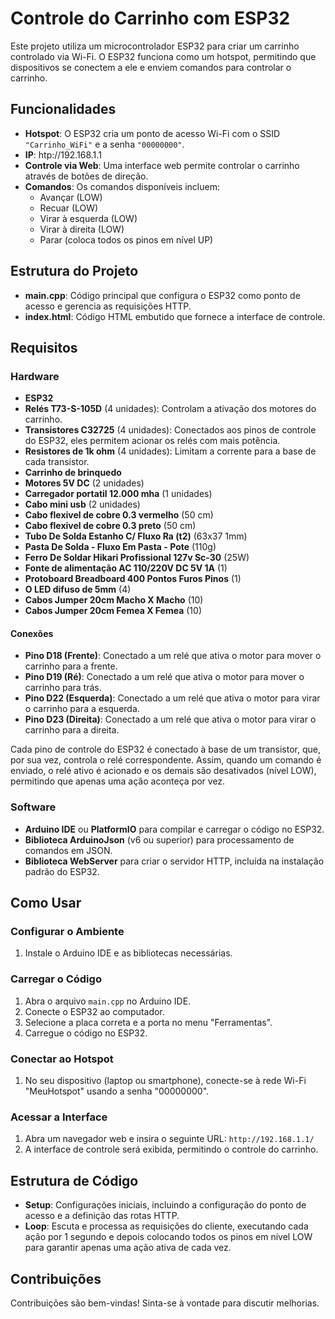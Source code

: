 # Controle do Carrinho com ESP32

Este projeto utiliza um microcontrolador ESP32 para criar um carrinho controlado via Wi-Fi. O ESP32 funciona como um hotspot, permitindo que dispositivos se conectem a ele e enviem comandos para controlar o carrinho.

## Funcionalidades

- **Hotspot**: O ESP32 cria um ponto de acesso Wi-Fi com o SSID `"Carrinho_WiFi"` e a senha `"00000000"`.
- **IP**: htp://192.168.1.1
- **Controle via Web**: Uma interface web permite controlar o carrinho através de botões de direção.
- **Comandos**: Os comandos disponíveis incluem:
  - Avançar (LOW)
  - Recuar (LOW)
  - Virar à esquerda (LOW)
  - Virar à direita (LOW)
  - Parar (coloca todos os pinos em nível UP)

## Estrutura do Projeto

- **main.cpp**: Código principal que configura o ESP32 como ponto de acesso e gerencia as requisições HTTP.
- **index.html**: Código HTML embutido que fornece a interface de controle.

## Requisitos

### Hardware

- **ESP32**
- **Relés T73-S-105D** (4 unidades): Controlam a ativação dos motores do carrinho.
- **Transistores C32725** (4 unidades): Conectados aos pinos de controle do ESP32, eles permitem acionar os relés com mais potência.
- **Resistores de 1k ohm** (4 unidades): Limitam a corrente para a base de cada transistor.
- **Carrinho de brinquedo**
- **Motores 5V DC** (2 unidades)
- **Carregador portatil 12.000 mha** (1 unidades)
- **Cabo mini usb** (2 unidades)
- **Cabo flexivel de cobre 0.3 vermelho** (50 cm)
- **Cabo flexivel de cobre 0.3 preto** (50 cm)
- **Tubo De Solda Estanho C/ Fluxo Ra (t2)** (63x37 1mm)
- **Pasta De Solda - Fluxo Em Pasta - Pote** (110g)
- **Ferro De Soldar Hikari Profissional 127v Sc-30** (25W)
- **Fonte de alimentação AC 110/220V DC 5V 1A** (1)
- **Protoboard Breadboard 400 Pontos Furos Pinos** (1)
- **O LED difuso de 5mm** (4)
- **Cabos Jumper 20cm Macho X Macho** (10)
- **Cabos Jumper 20cm Femea X Femea** (10)

#### Conexões

- **Pino D18 (Frente)**: Conectado a um relé que ativa o motor para mover o carrinho para a frente.
- **Pino D19 (Ré)**: Conectado a um relé que ativa o motor para mover o carrinho para trás.
- **Pino D22 (Esquerda)**: Conectado a um relé que ativa o motor para virar o carrinho para a esquerda.
- **Pino D23 (Direita)**: Conectado a um relé que ativa o motor para virar o carrinho para a direita.

Cada pino de controle do ESP32 é conectado à base de um transistor, que, por sua vez, controla o relé correspondente. Assim, quando um comando é enviado, o relé ativo é acionado e os demais são desativados (nível LOW), permitindo que apenas uma ação aconteça por vez.

### Software

- **Arduino IDE** ou **PlatformIO** para compilar e carregar o código no ESP32.
- **Biblioteca ArduinoJson** (v6 ou superior) para processamento de comandos em JSON.
- **Biblioteca WebServer** para criar o servidor HTTP, incluída na instalação padrão do ESP32.

## Como Usar

### Configurar o Ambiente

1. Instale o Arduino IDE e as bibliotecas necessárias.

### Carregar o Código

1. Abra o arquivo `main.cpp` no Arduino IDE.
2. Conecte o ESP32 ao computador.
3. Selecione a placa correta e a porta no menu "Ferramentas".
4. Carregue o código no ESP32.

### Conectar ao Hotspot

1. No seu dispositivo (laptop ou smartphone), conecte-se à rede Wi-Fi "MeuHotspot" usando a senha "00000000".

### Acessar a Interface

1. Abra um navegador web e insira o seguinte URL:
   `http://192.168.1.1/`
2. A interface de controle será exibida, permitindo o controle do carrinho.

## Estrutura de Código

- **Setup**: Configurações iniciais, incluindo a configuração do ponto de acesso e a definição das rotas HTTP.
- **Loop**: Escuta e processa as requisições do cliente, executando cada ação por 1 segundo e depois colocando todos os pinos em nível LOW para garantir apenas uma ação ativa de cada vez.

## Contribuições

Contribuições são bem-vindas! Sinta-se à vontade para discutir melhorias.

